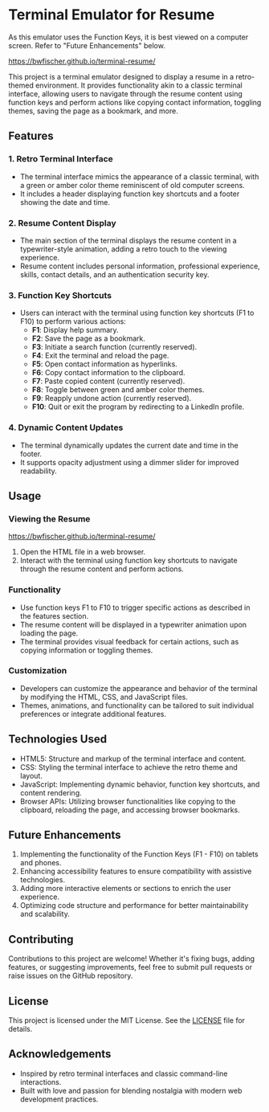 # Terminal Emulator for Resume

As this emulator uses the Function Keys, it is best viewed on a computer screen.
Refer to "Future Enhancements" below.

https://bwfischer.github.io/terminal-resume/

This project is a terminal emulator designed to display a resume in a retro-themed environment. It provides functionality akin to a classic terminal interface, allowing users to navigate through the resume content using function keys and perform actions like copying contact information, toggling themes, saving the page as a bookmark, and more.

## Features

### 1. Retro Terminal Interface
- The terminal interface mimics the appearance of a classic terminal, with a green or amber color theme reminiscent of old computer screens.
- It includes a header displaying function key shortcuts and a footer showing the date and time.

### 2. Resume Content Display
- The main section of the terminal displays the resume content in a typewriter-style animation, adding a retro touch to the viewing experience.
- Resume content includes personal information, professional experience, skills, contact details, and an authentication security key.

### 3. Function Key Shortcuts
- Users can interact with the terminal using function key shortcuts (F1 to F10) to perform various actions:
    - **F1**: Display help summary.
    - **F2**: Save the page as a bookmark.
    - **F3**: Initiate a search function (currently reserved).
    - **F4**: Exit the terminal and reload the page.
    - **F5**: Open contact information as hyperlinks.
    - **F6**: Copy contact information to the clipboard.
    - **F7**: Paste copied content (currently reserved).
    - **F8**: Toggle between green and amber color themes.
    - **F9**: Reapply undone action (currently reserved).
    - **F10**: Quit or exit the program by redirecting to a LinkedIn profile.

### 4. Dynamic Content Updates
- The terminal dynamically updates the current date and time in the footer.
- It supports opacity adjustment using a dimmer slider for improved readability.

## Usage

### Viewing the Resume
https://bwfischer.github.io/terminal-resume/
1. Open the HTML file in a web browser.
2. Interact with the terminal using function key shortcuts to navigate through the resume content and perform actions.

### Functionality
- Use function keys F1 to F10 to trigger specific actions as described in the features section.
- The resume content will be displayed in a typewriter animation upon loading the page.
- The terminal provides visual feedback for certain actions, such as copying information or toggling themes.

### Customization
- Developers can customize the appearance and behavior of the terminal by modifying the HTML, CSS, and JavaScript files.
- Themes, animations, and functionality can be tailored to suit individual preferences or integrate additional features.

## Technologies Used
- HTML5: Structure and markup of the terminal interface and content.
- CSS: Styling the terminal interface to achieve the retro theme and layout.
- JavaScript: Implementing dynamic behavior, function key shortcuts, and content rendering.
- Browser APIs: Utilizing browser functionalities like copying to the clipboard, reloading the page, and accessing browser bookmarks.

## Future Enhancements
1. Implementing the functionality of the Function Keys (F1 - F10) on tablets and phones.
2. Enhancing accessibility features to ensure compatibility with assistive technologies.
3. Adding more interactive elements or sections to enrich the user experience.
4. Optimizing code structure and performance for better maintainability and scalability.

## Contributing
Contributions to this project are welcome! Whether it's fixing bugs, adding features, or suggesting improvements, feel free to submit pull requests or raise issues on the GitHub repository.

## License
This project is licensed under the MIT License. See the [LICENSE](LICENSE) file for details.

## Acknowledgements
- Inspired by retro terminal interfaces and classic command-line interactions.
- Built with love and passion for blending nostalgia with modern web development practices.

